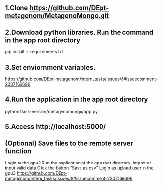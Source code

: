 ## 1.Clone https://github.com/DEpt-metagenom/MetagenoMongo.git

## 2.Download python libraries. Run the command in the app root directory
pip install -r requirements.txt

## 3.Set enviornment variables.
https://github.com/DEpt-metagenom/intern_tasks/issues/8#issuecomment-2307166696

## 4.Run the application in the app root directory
python flask-version/metagenomongo/app.py

## 5.Access http://localhost:5000/


## (Optional) Save files to the remote server function
Login to the gpu2
Run the application at the app root directory.
Import or input valid data
Click the button “Save as csv”
Login as upload user in the gpu3
https://github.com/DEpt-metagenom/intern_tasks/issues/8#issuecomment-2307166696

